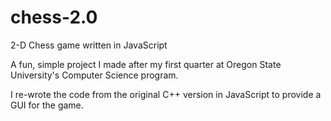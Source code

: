 # chess-2.0
2-D Chess game written in JavaScript

A fun, simple project I made after my first quarter at Oregon State University's 
Computer Science program.  

I re-wrote the code from the original C++ version in JavaScript to provide a GUI for the game.

